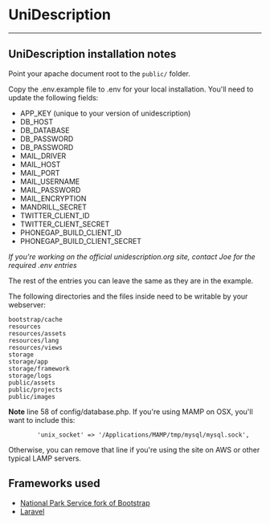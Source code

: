 # UniDescription

---
## UniDescription installation notes

Point your apache document root to the `public/` folder.

Copy the .env.example file to .env for your local installation. You'll need to update the following fields:

* APP_KEY (unique to your version of unidescription)
* DB_HOST
* DB_DATABASE
* DB_PASSWORD
* DB_PASSWORD
* MAIL_DRIVER
* MAIL_HOST
* MAIL_PORT
* MAIL_USERNAME
* MAIL_PASSWORD
* MAIL_ENCRYPTION
* MANDRILL_SECRET
* TWITTER_CLIENT_ID
* TWITTER_CLIENT_SECRET
* PHONEGAP_BUILD_CLIENT_ID
* PHONEGAP_BUILD_CLIENT_SECRET

*If you're working on the official unidescription.org site, contact Joe for the required .env entries*

The rest of the entries you can leave the same as they are in the example.

The following directories and the files inside need to be writable by your webserver:

~~~~
bootstrap/cache
resources
resources/assets
resources/lang
resources/views
storage
storage/app
storage/framework
storage/logs
public/assets
public/projects
public/images
~~~~


**Note** line 58 of config/database.php. If you're using MAMP on OSX, you'll want to include this:

            'unix_socket' => '/Applications/MAMP/tmp/mysql/mysql.sock',

Otherwise, you can remove that line if you're using the site on AWS or other typical LAMP servers.

## Frameworks used

* [National Park Service fork of Bootstrap](http://www.nps.gov/npmap/tools/bootstrap/)
* [Laravel](https://laravel.com/)
